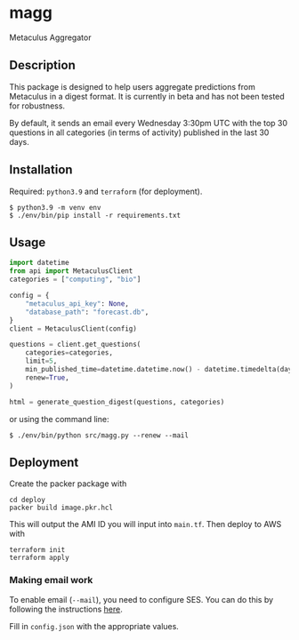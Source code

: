 # magg

Metaculus Aggregator

## Description

This package is designed to help users aggregate predictions from Metaculus in a digest format. 
It is currently in beta and has not been tested for robustness.

By default, it sends an email every Wednesday 3:30pm UTC with the top 30 questions in all categories (in terms of activity) published in the last 30 days.

## Installation

Required: `python3.9` and `terraform` (for deployment).

```
$ python3.9 -m venv env
$ ./env/bin/pip install -r requirements.txt
```

## Usage

```python
import datetime
from api import MetaculusClient
categories = ["computing", "bio"]

config = {
    "metaculus_api_key": None,
    "database_path": "forecast.db",
}
client = MetaculusClient(config)

questions = client.get_questions(
    categories=categories,
    limit=5,
    min_published_time=datetime.datetime.now() - datetime.timedelta(days=60),
    renew=True,
)

html = generate_question_digest(questions, categories)
```

or using the command line:

```
$ ./env/bin/python src/magg.py --renew --mail
```

## Deployment

Create the packer package with

```
cd deploy
packer build image.pkr.hcl
```

This will output the AMI ID you will input into `main.tf`.
Then deploy to AWS with

```
terraform init
terraform apply
```

### Making email work

To enable email (`--mail`), you need to configure SES. 
You can do this by following the instructions [here](https://docs.aws.amazon.com/ses/latest/dg/send-an-email-using-sdk-programmatically.html).

Fill in `config.json` with the appropriate values.